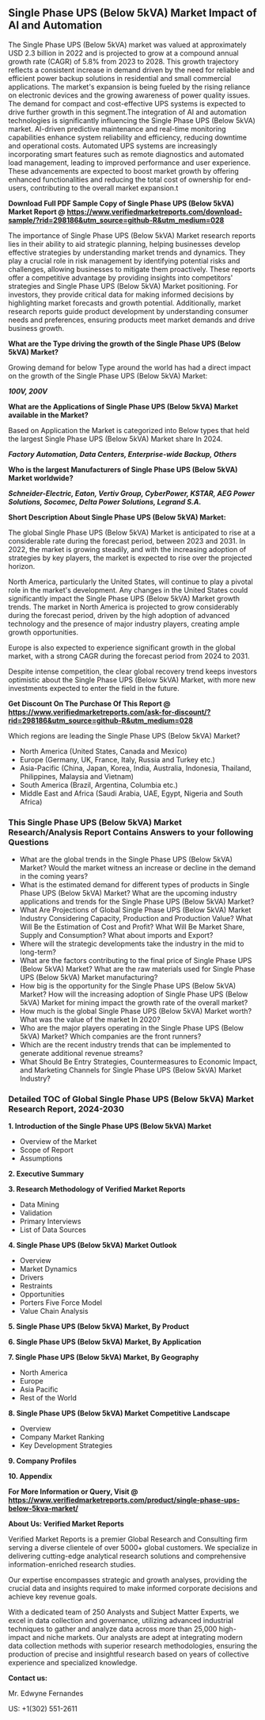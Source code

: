 <h2>Single Phase UPS (Below 5kVA) Market Impact of AI and Automation</h2>The Single Phase UPS (Below 5kVA) market was valued at approximately USD 2.3 billion in 2022 and is projected to grow at a compound annual growth rate (CAGR) of 5.8% from 2023 to 2028. This growth trajectory reflects a consistent increase in demand driven by the need for reliable and efficient power backup solutions in residential and small commercial applications. The market's expansion is being fueled by the rising reliance on electronic devices and the growing awareness of power quality issues. The demand for compact and cost-effective UPS systems is expected to drive further growth in this segment.The integration of AI and automation technologies is significantly influencing the Single Phase UPS (Below 5kVA) market. AI-driven predictive maintenance and real-time monitoring capabilities enhance system reliability and efficiency, reducing downtime and operational costs. Automated UPS systems are increasingly incorporating smart features such as remote diagnostics and automated load management, leading to improved performance and user experience. These advancements are expected to boost market growth by offering enhanced functionalities and reducing the total cost of ownership for end-users, contributing to the overall market expansion.t</p><p id="" class=""><strong>Download Full PDF Sample Copy of Single Phase UPS (Below 5kVA) Market Report @ <a href="https://www.verifiedmarketreports.com/download-sample/?rid=298186&utm_source=github-R&utm_medium=028" target="_blank">https://www.verifiedmarketreports.com/download-sample/?rid=298186&utm_source=github-R&utm_medium=028</a></strong></p><p>The importance of&nbsp;Single Phase UPS (Below 5kVA) Market research reports lies in their ability to aid strategic planning, helping businesses develop effective strategies by understanding market trends and dynamics. They play a crucial role in risk management by identifying potential risks and challenges, allowing businesses to mitigate them proactively. These reports offer a competitive advantage by providing insights into competitors' strategies and Single Phase UPS (Below 5kVA) Market positioning. For investors, they provide critical data for making informed decisions by highlighting market forecasts and growth potential. Additionally, market research reports guide product development by understanding consumer needs and preferences, ensuring products meet market demands and drive business growth.</p><p><strong>What are the&nbsp;Type driving the growth of the Single Phase UPS (Below 5kVA) Market?</strong></p><p id="" class="">Growing demand for below Type around the world has had a direct impact on the growth of the Single Phase UPS (Below 5kVA) Market:</p><em><strong>100V, 200V</strong></em></p><strong>What are the&nbsp;Applications&nbsp;of Single Phase UPS (Below 5kVA) Market available in the Market?</strong></p><p id="" class="">Based on Application the Market is categorized into Below types that held the largest Single Phase UPS (Below 5kVA) Market share In 2024.</p><em><strong>Factory Automation, Data Centers, Enterprise-wide Backup, Others</strong></em></p><strong>Who is the largest Manufacturers of Single Phase UPS (Below 5kVA) Market worldwide?</strong></p><p><em><strong>Schneider-Electric, Eaton, Vertiv Group, CyberPower, KSTAR, AEG Power Solutions, Socomec, Delta Power Solutions, Legrand S.A.</strong></em></p><p id="" class=""><strong>Short Description About Single Phase UPS (Below 5kVA) Market:</strong></p><p>The global Single Phase UPS (Below 5kVA) Market is anticipated to rise at a considerable rate during the forecast period, between 2023 and 2031. In 2022, the market is growing steadily, and with the increasing adoption of strategies by key players, the market is expected to rise over the projected horizon.</p><p>North America, particularly the United States, will continue to play a pivotal role in the market's development. Any changes in the United States could significantly impact the Single Phase UPS (Below 5kVA) Market growth trends. The market in North America is projected to grow considerably during the forecast period, driven by the high adoption of advanced technology and the presence of major industry players, creating ample growth opportunities.</p><p>Europe is also expected to experience significant growth in the global market, with a strong CAGR during the forecast period from 2024 to 2031.</p><p>Despite intense competition, the clear global recovery trend keeps investors optimistic about the Single Phase UPS (Below 5kVA) Market, with more new investments expected to enter the field in the future.</p><p id="" class=""><strong>Get Discount On The Purchase Of This Report @ <a href="https://www.verifiedmarketreports.com/ask-for-discount/?rid=298186&utm_source=github-R&utm_medium=028" target="_blank">https://www.verifiedmarketreports.com/ask-for-discount/?rid=298186&utm_source=github-R&utm_medium=028</a></strong></p>Which regions are leading the Single Phase UPS (Below 5kVA) Market?</p><ul><li>North America (United States, Canada and Mexico)</li><li>Europe (Germany, UK, France, Italy, Russia and Turkey etc.)</li><li>Asia-Pacific (China, Japan, Korea, India, Australia, Indonesia, Thailand, Philippines, Malaysia and Vietnam)</li><li>South America (Brazil, Argentina, Columbia etc.)</li><li>Middle East and Africa (Saudi Arabia, UAE, Egypt, Nigeria and South Africa)</li></ul><h3 id="" class="">This Single Phase UPS (Below 5kVA) Market Research/Analysis Report Contains Answers to your following Questions</h3><ul><li>What are the global trends in the Single Phase UPS (Below 5kVA) Market? Would the market witness an increase or decline in the demand in the coming years?</li><li>What is the estimated demand for different types of products in Single Phase UPS (Below 5kVA) Market? What are the upcoming industry applications and trends for the Single Phase UPS (Below 5kVA) Market?</li><li>What Are Projections of Global Single Phase UPS (Below 5kVA) Market Industry Considering Capacity, Production and Production Value? What Will Be the Estimation of Cost and Profit? What Will Be Market Share, Supply and Consumption? What about imports and Export?</li><li>Where will the strategic developments take the industry in the mid to long-term?</li><li>What are the factors contributing to the final price of Single Phase UPS (Below 5kVA) Market? What are the raw materials used for Single Phase UPS (Below 5kVA) Market manufacturing?</li><li>How big is the opportunity for the Single Phase UPS (Below 5kVA) Market? How will the increasing adoption of Single Phase UPS (Below 5kVA) Market for mining impact the growth rate of the overall market?</li><li>How much is the global Single Phase UPS (Below 5kVA) Market worth? What was the value of the market In 2020?</li><li>Who are the major players operating in the Single Phase UPS (Below 5kVA) Market? Which companies are the front runners?</li><li>Which are the recent industry trends that can be implemented to generate additional revenue streams?</li><li>What Should Be Entry Strategies, Countermeasures to Economic Impact, and Marketing Channels for Single Phase UPS (Below 5kVA) Market Industry?</li></ul><h3 id="" class="">Detailed TOC of Global Single Phase UPS (Below 5kVA) Market Research Report, 2024-2030</h3><p id="" class=""><strong>1. Introduction of the Single Phase UPS (Below 5kVA) Market</strong></p><ul><li>Overview of the Market</li><li>Scope of Report</li><li>Assumptions</li></ul><p id="" class=""><strong>2. Executive Summary</strong></p><p id="" class=""><strong>3. Research Methodology of Verified Market Reports</strong></p><ul><li>Data Mining</li><li>Validation</li><li>Primary Interviews</li><li>List of Data Sources</li></ul><p id="" class=""><strong>4. Single Phase UPS (Below 5kVA) Market Outlook</strong></p><ul><li>Overview</li><li>Market Dynamics</li><li>Drivers</li><li>Restraints</li><li>Opportunities</li><li>Porters Five Force Model</li><li>Value Chain Analysis</li></ul><p id="" class=""><strong>5. Single Phase UPS (Below 5kVA) Market, By Product</strong></p><p id="" class=""><strong>6. Single Phase UPS (Below 5kVA) Market, By Application</strong></p><p id="" class=""><strong>7. Single Phase UPS (Below 5kVA) Market, By Geography</strong></p><ul><li>North America</li><li>Europe</li><li>Asia Pacific</li><li>Rest of the World</li></ul><p id="" class=""><strong>8. Single Phase UPS (Below 5kVA) Market Competitive Landscape</strong></p><ul><li>Overview</li><li>Company Market Ranking</li><li>Key Development Strategies</li></ul><p id="" class=""><strong>9. Company Profiles</strong></p><p id="" class=""><strong>10. Appendix</strong></p><p id="" class=""><strong>For More Information or Query, Visit @ <a href="https://www.verifiedmarketreports.com/product/single-phase-ups-below-5kva-market/" target="_blank">https://www.verifiedmarketreports.com/product/single-phase-ups-below-5kva-market/</a></strong></p><p id="" class=""><strong>About Us: Verified Market Reports</strong></p><p id="" class="">Verified Market Reports is a premier Global Research and Consulting firm serving a diverse clientele of over 5000+ global customers. We specialize in delivering cutting-edge analytical research solutions and comprehensive information-enriched research studies.</p><p id="" class="">Our expertise encompasses strategic and growth analyses, providing the crucial data and insights required to make informed corporate decisions and achieve key revenue goals.</p><p id="" class="">With a dedicated team of 250 Analysts and Subject Matter Experts, we excel in data collection and governance, utilizing advanced industrial techniques to gather and analyze data across more than 25,000 high-impact and niche markets. Our analysts are adept at integrating modern data collection methods with superior research methodologies, ensuring the production of precise and insightful research based on years of collective experience and specialized knowledge.</p><p id="" class=""><strong>Contact us:</strong></p><p id="" class="">Mr. Edwyne Fernandes</p><p id="" class="">US: +1(302) 551-2611</p>